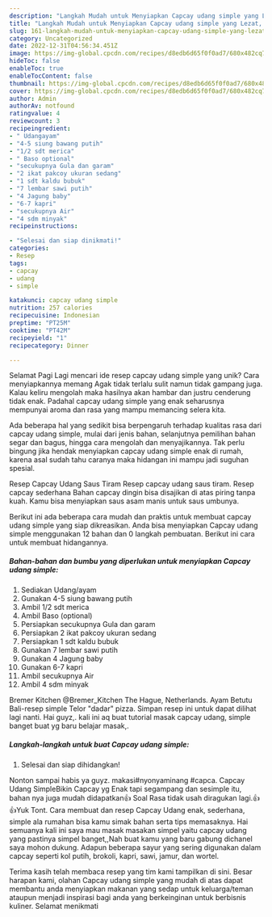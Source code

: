 ```yaml
---
description: "Langkah Mudah untuk Menyiapkan Capcay udang simple yang Lezat, Sempurna"
title: "Langkah Mudah untuk Menyiapkan Capcay udang simple yang Lezat, Sempurna"
slug: 161-langkah-mudah-untuk-menyiapkan-capcay-udang-simple-yang-lezat-sempurna
category: Uncategorized
date: 2022-12-31T04:56:34.451Z
image: https://img-global.cpcdn.com/recipes/d8edb6d65f0f0ad7/680x482cq70/capcay-udang-simple-foto-resep-utama.jpg
hideToc: false
enableToc: true
enableTocContent: false
thumbnail: https://img-global.cpcdn.com/recipes/d8edb6d65f0f0ad7/680x482cq70/capcay-udang-simple-foto-resep-utama.jpg
cover: https://img-global.cpcdn.com/recipes/d8edb6d65f0f0ad7/680x482cq70/capcay-udang-simple-foto-resep-utama.jpg
author: Admin
authorAv: notfound
ratingvalue: 4
reviewcount: 3
recipeingredient:
- " Udangayam"
- "4-5 siung bawang putih"
- "1/2 sdt merica"
- " Baso optional"
- "secukupnya Gula dan garam"
- "2 ikat pakcoy ukuran sedang"
- "1 sdt kaldu bubuk"
- "7 lembar sawi putih"
- "4 Jagung baby"
- "6-7 kapri"
- "secukupnya Air"
- "4 sdm minyak"
recipeinstructions:

- "Selesai dan siap dinikmati!"
categories:
- Resep
tags:
- capcay
- udang
- simple

katakunci: capcay udang simple 
nutrition: 257 calories
recipecuisine: Indonesian
preptime: "PT25M"
cooktime: "PT42M"
recipeyield: "1"
recipecategory: Dinner

---
```



Selamat Pagi Lagi mencari ide resep capcay udang simple yang unik? Cara menyiapkannya memang Agak tidak terlalu sulit namun tidak gampang juga. Kalau keliru mengolah maka hasilnya akan hambar dan justru cenderung tidak enak. Padahal capcay udang simple yang enak seharusnya mempunyai aroma dan rasa yang mampu memancing selera kita.


Ada beberapa hal yang sedikit bisa berpengaruh terhadap kualitas rasa dari capcay udang simple, mulai dari jenis bahan, selanjutnya pemilihan bahan segar dan bagus, hingga cara mengolah dan menyajikannya. Tak perlu bingung jika hendak menyiapkan capcay udang simple enak di rumah, karena asal sudah tahu caranya maka hidangan ini mampu jadi suguhan spesial.

Resep Capcay Udang Saus Tiram Resep capcay udang saus tiram. Resep capcay sederhana Bahan capcay dingin bisa disajikan di atas piring tanpa kuah. Kamu bisa menyiapkan saus asam manis untuk saus umbunya.


Berikut ini ada beberapa cara mudah dan praktis untuk membuat capcay udang simple yang siap dikreasikan. Anda bisa menyiapkan Capcay udang simple menggunakan 12 bahan dan 0 langkah pembuatan. Berikut ini cara untuk membuat hidangannya.

<!--inarticleads1-->

##### Bahan-bahan dan bumbu yang diperlukan untuk menyiapkan Capcay udang simple:

1. Sediakan  Udang/ayam
1. Gunakan 4-5 siung bawang putih
1. Ambil 1/2 sdt merica
1. Ambil  Baso (optional)
1. Persiapkan secukupnya Gula dan garam
1. Persiapkan 2 ikat pakcoy ukuran sedang
1. Persiapkan 1 sdt kaldu bubuk
1. Gunakan 7 lembar sawi putih
1. Gunakan 4 Jagung baby
1. Gunakan 6-7 kapri
1. Ambil secukupnya Air
1. Ambil 4 sdm minyak


Bremer Kitchen @Bremer_Kitchen The Hague, Netherlands. Ayam Betutu Bali-resep simple Telor &#34;dadar&#34; pizza. Simpan resep ini untuk dapat dilihat lagi nanti. Hai guyz,. kali ini aq buat tutorial masak capcay udang, simple banget buat yg baru belajar masak,. 

<!--inarticleads2-->

##### Langkah-langkah untuk buat Capcay udang simple:


1. Selesai dan siap dihidangkan!

Nonton sampai habis ya guyz. makasi#nyonyaminang #capca. Capcay Udang SimpleBikin Capcay yg Enak tapi segampang dan sesimple itu, bahan nya juga mudah didapatkan👍 Soal Rasa tidak usah diragukan lagi.👍👍Yuk Tont. Cara membuat dan resep Capcay Udang enak, sederhana, simple ala rumahan bisa kamu simak bahan serta tips memasaknya. Hai semuanya kali ini saya mau masak masakan simpel yaitu capcay udang yang pastinya simpel banget,,Nah buat kamu yang baru gabung dichanel saya mohon dukung. Adapun beberapa sayur yang sering digunakan dalam capcay seperti kol putih, brokoli, kapri, sawi, jamur, dan wortel. 

Terima kasih telah membaca resep yang tim kami tampilkan di sini. Besar harapan kami, olahan Capcay udang simple yang mudah di atas dapat membantu anda menyiapkan makanan yang sedap untuk keluarga/teman ataupun menjadi inspirasi bagi anda yang berkeinginan untuk berbisnis kuliner. Selamat menikmati
